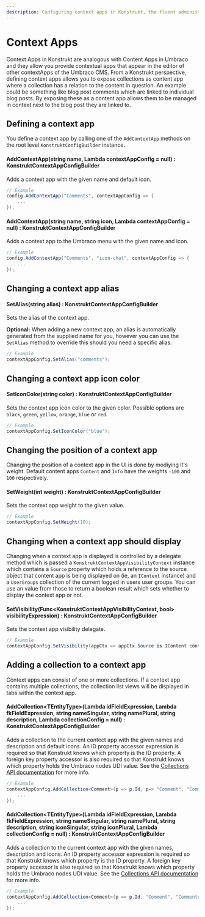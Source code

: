 ```yaml
---
description: Configuring context apps in Konstrukt, the fluent administration panel builder for Umbraco.
---
```


# Context Apps

Context Apps in Konstrukt are analogous with Content Apps in Umbraco and they allow you provide contextual apps that appear in the editor of other contextApps of the Umbraco CMS. From a Konstrukt perspective, defining context apps allows you to expose collections as content app where a collection has a relation to the content in question. An example could be something like blog post comments which are linked to individual blog posts. By exposing these as a content app allows them to be managed in context next to the blog post they are linked to.

## Defining a context app

You define a context app by calling one of the `AddContextApp` methods on the root level `KonstruktConfigBuilder` instance.

#### **AddContextApp(string name, Lambda contextAppConfig = null) : KonstruktContextAppConfigBuilder**

Adds a context app with the given name and default icon.

```csharp
// Example
config.AddContextApp("Comments", contextAppConfig => {
    ...
});
```

#### **AddContextApp(string name, string icon, Lambda contextAppConfig = null) : KonstruktContextAppConfigBuilder**

Adds a context app to the Umbraco menu with the given name and icon.

```csharp
// Example
config.AddContextApp("Comments", "icon-chat", contextAppConfig => {
    ...
});
```

## Changing a context app alias

#### **SetAlias(string alias) : KonstruktContextAppConfigBuilder**

Sets the alias of the context app.

**Optional:** When adding a new context app, an alias is automatically generated from the supplied name for you, however you can use the `SetAlias` method to override this should you need a specific alias.

```csharp
// Example
contextAppConfig.SetAlias("comments");
```

## Changing a context app icon color

#### **SetIconColor(string color) : KonstruktContextAppConfigBuilder**

Sets the context app icon color to the given color.  Possible options are `black`, `green`, `yellow`, `orange`, `blue` or `red`.

````csharp
// Example
contextAppConfig.SetIconColor("blue");
````

## Changing the position of a context app

Changing the position of a context app in the UI is done by modiying it's weight. Default content apps `Content` and `Info` have the weights `-100` and `100` respectively.

#### **SetWeight(int weight) : KonstruktContextAppConfigBuilder**

Sets the context app weight to the given value. 

````csharp
// Example
contextAppConfig.SetWeight(10);
````

## Changing when a context app should display

Changing when a context app is displayed is controlled by a delegate method which is passed a `KonstruktContextAppVisibilityContext` instance which contains a `Source` property which holds a reference to the source object that content app is being displayed on (ie, an `IContent` instance) and a `UserGroups` collection of the current logged in users user groups. You can use an value from those to return a boolean result which sets whether to display the context app or not.

#### **SetVisibility(Func&lt;KonstruktContextAppVisibilityContext, bool&gt; visibilityExpression) : KonstruktContextAppConfigBuilder**

Sets the context app visibility delegate. 

````csharp
// Example
contextAppConfig.SetVisibility(appCtx => appCtx.Source is IContent content && content.ContentType.Alias == "blogPost");
````

## Adding a collection to a context app

Context apps can consist of one or more collections. If a context app contains multiple collections, the collection list views will be displayed in tabs within the context app.

#### **AddCollection&lt;TEntityType&gt;(Lambda idFieldExpression, Lambda fkFieldExpression, string nameSingular, string namePlural, string description, Lambda collectionConfig = null) : KonstruktContextAppConfigBuilder**

Adds a collection to the current contect app with the given names and description and default icons. An ID property accessor expression is required so that Konstrukt knows which property is the ID property. A foreign key property accessor is also required so that Konstrukt knows which property holds the Umbraco nodes UDI value. See the [Collections API documentation](collections.md) for more info.

```csharp
// Example
contextAppConfig.AddCollection<Comment>(p => p.Id, p=> "Comment", "Comments", "A collection of comments", collectionConfig => {
    ...
});
```

#### **AddCollection&lt;TEntityType&gt;(Lambda idFieldExpression, Lambda fkFieldExpression, string nameSingular, string namePlural, string description, string iconSingular, string iconPlural, Lambda collectionConfig = null) : KonstruktContextAppConfigBuilder**

Adds a collection to the current context app with the given names, description and icons. An ID property accessor expression is required so that Konstrukt knows which property is the ID property. A foreign key property accessor is also required so that Konstrukt knows which property holds the Umbraco nodes UDI value. See the [Collections API documentation](collections.md) for more info.

```csharp
// Example
contextAppConfig.AddCollection<Comment>(p => p.Id, "Comment", "Comments", "A collection of comments", "icon-chat", "icon-chat", collectionConfig => {
    ...
});
```